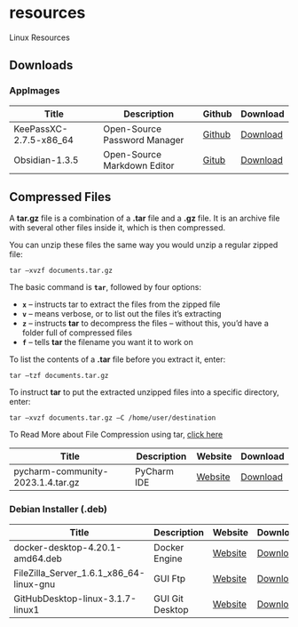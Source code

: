 # resources
Linux Resources


## Downloads

### AppImages

| Title | Description | Github | Download | 
|-----|--------------|-----|-------------------|
| KeePassXC-2.7.5-x86_64 | Open-Source Password Manager | [Github](https://github.com/keepassxreboot/keepassxc) |  [Download](https://github.com/keepassxreboot/keepassxc/releases/download/2.7.5/KeePassXC-2.7.5-x86_64.AppImage) | 
| Obsidian-1.3.5 | Open-Source Markdown Editor |  [Gitub](https://github.com/obsidianmd/obsidian-releases) | [Download](https://github.com/obsidianmd/obsidian-releases/releases/download/v1.3.5/Obsidian-1.3.5.AppImage) | 


## Compressed Files

A **tar.gz** file is a combination of a **.tar** file and a **.gz** file. It is an archive file with several other files inside it, which is then compressed.

You can unzip these files the same way you would unzip a regular zipped file:
```
tar –xvzf documents.tar.gz
```

The basic command is **`tar`**, followed by four options:

- **`x`** – instructs tar to extract the files from the zipped file
- **`v`** – means verbose, or to list out the files it’s extracting
- **`z`** – instructs **tar** to decompress the files – without this, you’d have a folder full of compressed files
- **`f`** – tells **tar** the filename you want it to work on

To list the contents of a **.tar** file before you extract it, enter:
```
tar –tzf documents.tar.gz
```

To instruct **tar** to put the extracted unzipped files into a specific directory, enter:

```
tar –xvzf documents.tar.gz –C /home/user/destination
```

To Read More about File Compression using tar, [click here](https://phoenixnap.com/kb/extract-tar-gz-files-linux-command-line)

| Title | Description | Website | Download | 
|------|-------------|---------|------------|
| pycharm-community-2023.1.4.tar.gz | PyCharm IDE | [Website](https://www.jetbrains.com/pycharm/)|  [Download](https://download.jetbrains.com/python/pycharm-community-2023.1.4.tar.gz?_gl=1*1d0jg71*_ga*MTM3MzY1ODg1OS4xNjg5NTU5NjUz*_ga_9J976DJZ68*MTY4OTU1OTY1Mi4xLjEuMTY4OTU1OTcwMi4wLjAuMA..)

### Debian Installer (.deb)

| Title | Description | Website | Download |
|-----|--------------|-----|-------------------|
| docker-desktop-4.20.1-amd64.deb | Docker Engine | [Website](https://www.docker.com/products/docker-desktop/)| [Download](https://docs.docker.com/desktop/linux/install/?_gl=1*zt8txu*_ga*MjExNjM0NTExNy4xNjg5NTQxMzEy*_ga_XJWPQMJYHQ*MTY4OTU0MTMxMS4xLjEuMTY4OTU0MTMxNi41NS4wLjA.) | 
| FileZilla_Server_1.6.1_x86_64-linux-gnu | GUI Ftp | [Website]()  | [Download]() | 
| GitHubDesktop-linux-3.1.7-linux1 | GUI Git Desktop | [Website](https://github.com/shiftkey/desktop/) | [Download](https://github.com/shiftkey/desktop/releases) | 


